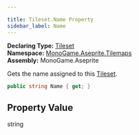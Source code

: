 ```yaml
---

title: Tileset.Name Property
sidebar_label: Name
---
```

**Declaring Type:** [Tileset](../)  
**Namespace:** [MonoGame.Aseprite.Tilemaps](../../)  
**Assembly:** MonoGame.Aseprite

Gets the name assigned to this [Tileset](../).

```csharp
public string Name { get; }
```

## Property Value

string



